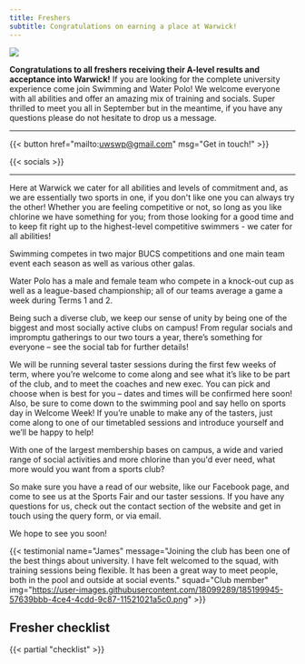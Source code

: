 ```yaml
---
title: Freshers
subtitle: Congratulations on earning a place at Warwick!
---
```


![](https://user-images.githubusercontent.com/18099289/184671824-af9cc3de-912c-401a-83df-e22e74e4f965.png)

**Congratulations to all freshers receiving their A-level results and
acceptance into Warwick!** If you are looking for the complete university
experience come join Swimming and Water Polo! We welcome everyone with
all abilities and offer an amazing mix of training and socials. Super
thrilled to meet you all in September but in the meantime, if you have
any questions please do not hesitate to drop us a message.

---

{{< button href="mailto:uwswp@gmail.com" msg="Get in touch!" >}}

{{< socials >}}

---

Here at Warwick we cater for all abilities and levels of commitment and,
as we are essentially two sports in one, if you don't like one you can
always try the other! Whether you are feeling competitive or not, so
long as you like chlorine we have something for you; from those looking
for a good time and to keep fit right up to the highest-level
competitive swimmers - we cater for all abilities!

Swimming competes in two major BUCS competitions and one main team event
each season as well as various other galas.

Water Polo has a male and female team who compete in a
knock-out cup as well as a league-based championship; all of our teams
average a game a week during Terms 1 and 2.

Being such a diverse club, we keep our sense of unity by being one of
the biggest and most socially active clubs on campus! From regular
socials and impromptu gatherings to our two tours a year, there’s
something for everyone – see the social tab for further details!

We will be running several taster sessions during the first few weeks of
term, where you’re welcome to come along and see what it’s like to be
part of the club, and to meet the coaches and new exec. You can pick and
choose when is best for you – dates and times will be confirmed here
soon! Also, be sure to come down to the swimming pool and say hello on
sports day in Welcome Week! If you’re unable to make any of the tasters,
just come along to one of our timetabled sessions and introduce yourself
and we’ll be happy to help!

With one of the largest membership bases on campus, a wide and varied
range of social activities and more chlorine than you'd ever need, what
more would you want from a sports club?

So make sure you have a read of our website, like our Facebook page, and
come to see us at the Sports Fair and our taster sessions. If you have
any questions for us, check out the contact section of the website and
get in touch using the query form, or via email.

We hope to see you soon!

{{< testimonial name="James" message="Joining the club has been one of the best things about university. I have felt welcomed to the squad, with training sessions being flexible. It has been a great way to meet people, both in the pool and outside at social events." squad="Club member" img="https://user-images.githubusercontent.com/18099289/185199945-57639bbb-4ce4-4cdd-9c87-11521021a5c0.png" >}}

## Fresher checklist

{{< partial "checklist" >}}
